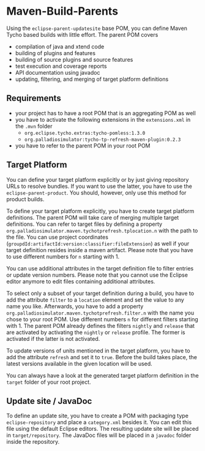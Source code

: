 # Maven-Build-Parents

Using the `eclipse-parent-updatesite` base POM, you can define Maven Tycho based builds with little effort. The parent POM covers
* compilation of java and xtend code
* building of plugins and features
* building of source plugins and source features
* test execution and coverage reports
* API documentation using javadoc
* updating, filtering, and merging of target platform definitions

## Requirements
* your project has to have a root POM that is an aggregating POM as well
* you have to activate the following extensions in the `extensions.xml` in the `.mvn` folder
  * `org.eclipse.tycho.extras:tycho-pomless:1.3.0`
  * `org.palladiosimulator:tycho-tp-refresh-maven-plugin:0.2.3`
* you have to refer to the parent POM in your root POM

## Target Platform
You can define your target platform explicitly or by just giving repository URLs to resolve bundles. If you want to use the latter, you have to use the `eclipse-parent-product`. You should, however, only use this method for product builds.

To define your target platform explicitly, you have to create target platform definitions. The parent POM will take care of merging multiple target definitions. You can refer to target files by defining a property `org.palladiosimulator.maven.tychotprefresh.tplocation.n` with the path to the file. You can use project coordinates (`groupdId:artifactId:version:classifier:fileExtension`) as well if your target definition resides inside a maven artifact. Please note that you have to use different numbers for `n` starting with 1.

You can use additional attributes in the target definition file to filter entries or update version numbers. Please note that you cannot use the Eclipse editor anymore to edit files containing additional attributes.

To select only a subset of your target definition during a build, you have to add the attribute `filter` to a `location` element and set the value to any name you like. Afterwards, you have to add a property `org.palladiosimulator.maven.tychotprefresh.filter.n` with the name you chose to your root POM. Use different numbers `n` for different filters starting with 1. The parent POM already defines the filters `nightly` and `release` that are activated by activating the `nightly` or `release` profile. The former is activated if the latter is not activated.

To update versions of units mentioned in the target platform, you have to add the attribute `refresh` and set it to `true`. Before the build takes place, the latest versions available in the given location will be used.

You can always have a look at the generated target platform definition in the `target` folder of your root project.

## Update site / JavaDoc
To define an update site, you have to create a POM with packaging type `eclipse-repository` and place a `category.xml` besides it. You can edit this file using the default Eclipse editors. The resulting update site will be placed in `target/repository`. The JavaDoc files will be placed in a `javadoc` folder inside the repository.
